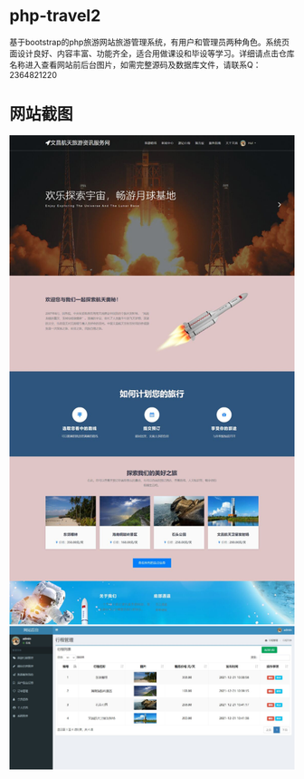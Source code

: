 # php-travel2
基于bootstrap的php旅游网站旅游管理系统，有用户和管理员两种角色。系统页面设计良好、内容丰富、功能齐全，适合用做课设和毕设等学习。详细请点击仓库名称进入查看网站前后台图片，如需完整源码及数据库文件，请联系Q：2364821220
# 网站截图
![image](https://github.com/hzl0898/php-travel2/blob/main/网站首页.jpeg)
![image](https://github.com/hzl0898/php-travel2/blob/main/后台行程管理.jpeg)
